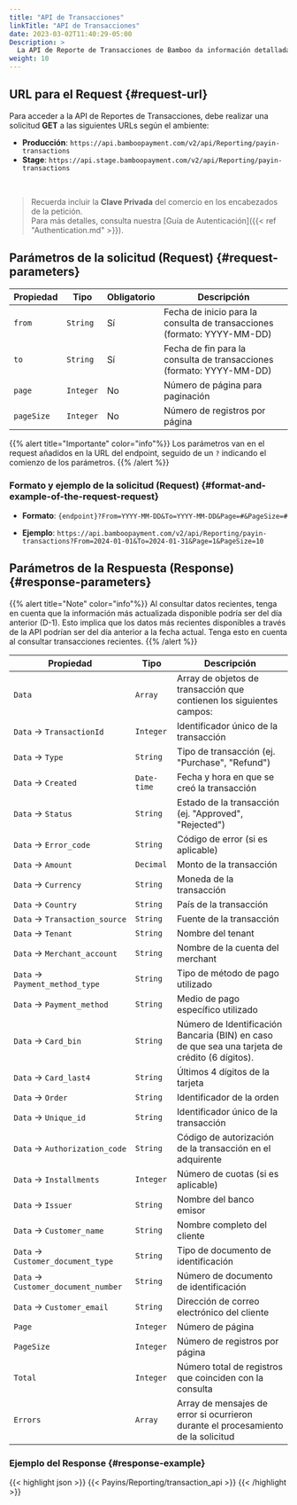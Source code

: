 ```yaml
---
title: "API de Transacciones"
linkTitle: "API de Transacciones"
date: 2023-03-02T11:40:29-05:00
Description: >
  La API de Reporte de Transacciones de Bamboo da información detallada de datos transaccionales. Permite acceder a información de transacciones para un periodo de tiempo específico, seleccionar columnas de datos para informes personalizados y obtener detalles de las transacciones, incluyendo información del comprador, métodos de pago y estados de las transacciones.
weight: 10
---
```


## URL para el Request {#request-url}
Para acceder a la API de Reportes de Transacciones, debe realizar una solicitud **GET** a las siguientes URLs según el ambiente:

* **Producción**: `https://api.bamboopayment.com/v2/api/Reporting/payin-transactions`
* **Stage**: `https://api.stage.bamboopayment.com/v2/api/Reporting/payin-transactions`
 
<br />

> Recuerda incluir la **Clave Privada** del comercio en los encabezados de la petición. <br /> Para más detalles, consulta nuestra [Guía de Autenticación]({{< ref "Authentication.md" >}}).

## Parámetros de la solicitud (Request) {#request-parameters}
| Propiedad | Tipo | Obligatorio | Descripción |
|-----------|------|-------------|-------------|
| `from` | `String` | Sí | Fecha de inicio para la consulta de transacciones (formato: YYYY-MM-DD) |
| `to` | `String` | Sí | Fecha de fin para la consulta de transacciones (formato: YYYY-MM-DD) |
| `page` | `Integer` | No | Número de página para paginación |
| `pageSize` | `Integer` | No | Número de registros por página |

{{% alert title="Importante" color="info"%}}
Los parámetros van en el request añadidos en la URL del endpoint, seguido de un `?` indicando el comienzo de los parámetros.
{{% /alert %}}


### Formato y ejemplo de la solicitud (Request) {#format-and-example-of-the-request-request}
* **Formato**: `{endpoint}?From=YYYY-MM-DD&To=YYYY-MM-DD&Page=#&PageSize=#`

* **Ejemplo**: `https://api.bamboopayment.com/v2/api/Reporting/payin-transactions?From=2024-01-01&To=2024-01-31&Page=1&PageSize=10`

## Parámetros de la Respuesta (Response) {#response-parameters}

{{% alert title="Note" color="info"%}}
Al consultar datos recientes, tenga en cuenta que la información más actualizada disponible podría ser del día anterior (D-1). Esto implica que los datos más recientes disponibles a través de la API podrían ser del día anterior a la fecha actual. Tenga esto en cuenta al consultar transacciones recientes.
{{% /alert %}}


| Propiedad | Tipo | Descripción |
|-----------|------|-------------|
| `Data` | `Array` | Array de objetos de transacción que contienen los siguientes campos: |
| `Data` → `TransactionId` | `Integer` | Identificador único de la transacción |
| `Data` → `Type` | `String` | Tipo de transacción (ej. "Purchase", "Refund") |
| `Data` → `Created` | `Date-time` | Fecha y hora en que se creó la transacción |
| `Data` → `Status` | `String` | Estado de la transacción (ej. "Approved", "Rejected") |
| `Data` → `Error_code` | `String` | Código de error (si es aplicable) |
| `Data` → `Amount` | `Decimal` | Monto de la transacción |
| `Data` → `Currency` | `String` | Moneda de la transacción |
| `Data` → `Country` | `String` | País de la transacción |
| `Data` → `Transaction_source` | `String` | Fuente de la transacción |
| `Data` → `Tenant` | `String` | Nombre del tenant |
| `Data` → `Merchant_account` | `String` | Nombre de la cuenta del merchant |
| `Data` → `Payment_method_type` | `String` | Tipo de método de pago utilizado |
| `Data` → `Payment_method` | `String` | Medio de pago específico utilizado |
| `Data` → `Card_bin` | `String` | Número de Identificación Bancaria (BIN) en caso de que sea una tarjeta de crédito (6 dígitos). |
| `Data` → `Card_last4` | `String` | Últimos 4 dígitos de la tarjeta |
| `Data` → `Order` | `String` | Identificador de la orden |
| `Data` → `Unique_id` | `String` | Identificador único de la transacción |
| `Data` → `Authorization_code` | `String` | Código de autorización de la transacción en el adquirente |
| `Data` → `Installments` | `Integer` | Número de cuotas (si es aplicable) |
| `Data` → `Issuer` | `String` | Nombre del banco emisor |
| `Data` → `Customer_name` | `String` | Nombre completo del cliente |
| `Data` → `Customer_document_type` | `String` | Tipo de documento de identificación |
| `Data` → `Customer_document_number` | `String` | Número de documento de identificación |
| `Data` → `Customer_email` | `String` | Dirección de correo electrónico del cliente |
| `Page` | `Integer` | Número de página |
| `PageSize` | `Integer` | Número de registros por página |
| `Total` | `Integer` | Número total de registros que coinciden con la consulta |
| `Errors` | `Array` | Array de mensajes de error si ocurrieron durante el procesamiento de la solicitud |
<!--
| `success` | `Boolean` | Indica si la solicitud fue exitosa |
| `message` | `String` | Proporciona información adicional sobre la respuesta |
-->
### Ejemplo del Response {#response-example}

{{< highlight json >}}
{{< Payins/Reporting/transaction_api >}}
{{< /highlight >}} 